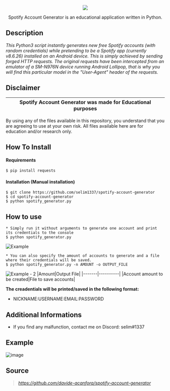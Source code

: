 <p align="center">
  <img src="https://user-images.githubusercontent.com/70216275/188632356-ed00e1e7-0734-469f-9915-2d0559643f1c.gif">
</p>

<p align="center">
  Spotify Account Generator is an educational application written in Python.
</p>

## Description

*This Python3 script instantly generates new free Spotify accounts (with random credentials) while pretending to be a Spotify app (currently v8.6.26) installed on an Android device. This is simply achieved by sending forged HTTP requests. The original requests have been intercepted from an emulator of a SM-N976N device running Android Lollipop, that is why you will find this particular model in the "User-Agent" header of the requests.*

## Disclaimer

|Spotify Account Generator was made for Educational purposes|
|-------------------------------------------------|
By using any of the files available in this repository, you understand that you are agreeing to use at your own risk.
All files available here are for education and/or research only.

## How To Install

#### Requirements
```
$ pip install requests
```

#### Installation (Manual installation)
```
$ git clone https://github.com/selim1337/spotify-account-generator
$ cd spotify-account-generator
$ python spotify_generator.py
```
## How to use
```
* Simply run it without arguments to generate one account and print its credentials to the console
$ python spotify_generator.py
```
![Example](https://user-images.githubusercontent.com/70216275/189494184-b77b8168-4e46-453a-bf03-6697948e85f1.PNG)
```
* You can also specify the amount of accounts to generate and a file where their credentials will be saved.
$ python spotify_generator.py -n AMOUNT -o OUTPUT_FILE
```
![Example - 2](https://user-images.githubusercontent.com/70216275/189494253-8fc11d9a-761d-405a-9ab1-2a3f7a5209fa.PNG)
|Amount|Output File|
|-------|----------|
|Account amount to be created|File to save accounts|

**The creadentials will be printed/saved in the following format:**
- NICKNAME:USERNAME:EMAIL:PASSWORD

## Additional Informations
- If you find any malfunction, contact me on Discord: selim#1337

## Example
![image](https://user-images.githubusercontent.com/70216275/189494325-ce3fa3c4-af6c-4a26-a5ec-8ca302ab71d2.png)



## Source

> *https://github.com/davide-acanfora/spotify-account-generator*

